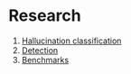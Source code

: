 # Research

1. [Hallucination classification](1_classification/index.md)
2. [Detection](2_detection/index.md)
3. [Benchmarks](3_benchmarks/index.md)